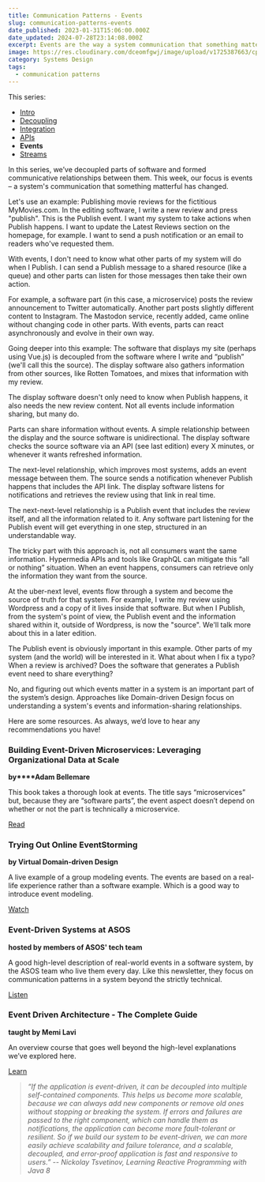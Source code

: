 ```yaml
---
title: Communication Patterns - Events
slug: communication-patterns-events
date_published: 2023-01-31T15:06:00.000Z
date_updated: 2024-07-28T23:14:08.000Z
excerpt: Events are the way a system communication that something matterful has changed.
image: https://res.cloudinary.com/dceomfgwj/image/upload/v1725387663/cp-events_htdrv3.png
category: Systems Design
tags:
  - communication patterns
---
```

This series:
- [Intro](/communication-patterns-intro)
- [Decoupling](/communication-patterns-decoupling)
- [Integration](communication-patterns-integration)
- [APIs](/communication-patterns-apis)
- **Events**
- [Streams](/communication-patterns-streams)

In this series, we’ve decoupled parts of software and formed communicative relationships between them. This week, our focus is events – a system's communication that something matterful has changed.

Let's use an example: Publishing movie reviews for the fictitious MyMovies.com. In the editing software, I write a new review and press "publish". This is the Publish event. I want my system to take actions when Publish happens. I want to update the Latest Reviews section on the homepage, for example. I want to send a push notification or an email to readers who've requested them.

With events, I don't need to know what other parts of my system will do when I Publish. I can send a Publish message to a shared resource (like a queue) and other parts can listen for those messages then take their own action.

For example, a software part (in this case, a microservice) posts the review announcement to Twitter automatically. Another part posts slightly different content to Instagram. The Mastodon service, recently added, came online without changing code in other parts. With events, parts can react asynchronously and evolve in their own way.

Going deeper into this example: The software that displays my site (perhaps using Vue.js) is decoupled from the software where I write and “publish” (we'll call this the source). The display software also gathers information from other sources, like Rotten Tomatoes, and mixes that information with my review.

The display software doesn't only need to know when Publish happens, it also needs the new review content. Not all events include information sharing, but many do.

Parts can share information without events. A simple relationship between the display and the source software is unidirectional. The display software checks the source software via an API (see last edition) every X minutes, or whenever it wants refreshed information.

The next-level relationship, which improves most systems, adds an event message between them. The source sends a notification whenever Publish happens that includes the API link. The display software listens for notifications and retrieves the review using that link in real time.

The next-next-level relationship is a Publish event that includes the review itself, and all the information related to it. Any software part listening for the Publish event will get everything in one step, structured in an understandable way.

The tricky part with this approach is, not all consumers want the same information. Hypermedia APIs and tools like GraphQL can mitigate this “all or nothing” situation. When an event happens, consumers can retrieve only the information they want from the source.

At the uber-next level, events flow through a system and become the source of truth for that system. For example, I write my review using Wordpress and a copy of it lives inside that software. But when I Publish, from the system's point of view, the Publish event and the information shared within it, outside of Wordpress, is now the "source". We'll talk more about this in a later edition.

The Publish event is obviously important in this example. Other parts of my system (and the world) will be interested in it. What about when I fix a typo? When a review is archived? Does the software that generates a Publish event need to share everything?

No, and figuring out which events matter in a system is an important part of the system’s design. Approaches like Domain-driven Design focus on understanding a system's events and information-sharing relationships.

Here are some resources. As always, we’d love to hear any recommendations you have!

### Building Event-Driven Microservices: Leveraging Organizational Data at Scale

**by****Adam Bellemare**

This book takes a thorough look at events. The title says “microservices” but, because they are “software parts”, the event aspect doesn’t depend on whether or not the part is technically a microservice.

[Read](https://bookshop.org/p/books/building-event-driven-microservices-leveraging-organizational-data-at-scale-adam-bellemare/14121560?ean=9781492057895)

### Trying Out Online EventStorming

**by Virtual Domain-driven Design**

A live example of a group modeling events. The events are based on a real-life experience rather than a software example. Which is a good way to introduce event modeling.

[Watch](https://www.youtube.com/watch?v=CbPEibNUe0s&amp;t=185s)

### Event-Driven Systems at ASOS

**hosted by members of ASOS' tech team**

A good high-level description of real-world events in a software system, by the ASOS team who live them every day. Like this newsletter, they focus on communication patterns in a system beyond the strictly technical.

[Listen](http://techpodcast.asos.com/episode/988165e6/event-driven-systems-asos)

### Event Driven Architecture - The Complete Guide

**taught by Memi Lavi**

An overview course that goes well beyond the high-level explanations we’ve explored here.

[Learn](https://www.udemy.com/course/event-driven-architecture-the-complete-guide/)

> *“If the application is event-driven, it can be decoupled into multiple self-contained components. This helps us become more scalable, because we can always add new components or remove old ones without stopping or breaking the system. If errors and failures are passed to the right component, which can handle them as notifications, the application can become more fault-tolerant or resilient. So if we build our system to be event-driven, we can more easily achieve scalability and failure tolerance, and a scalable, decoupled, and error-proof application is fast and responsive to users.”
> -- Nickolay Tsvetinov, Learning Reactive Programming with Java 8*
